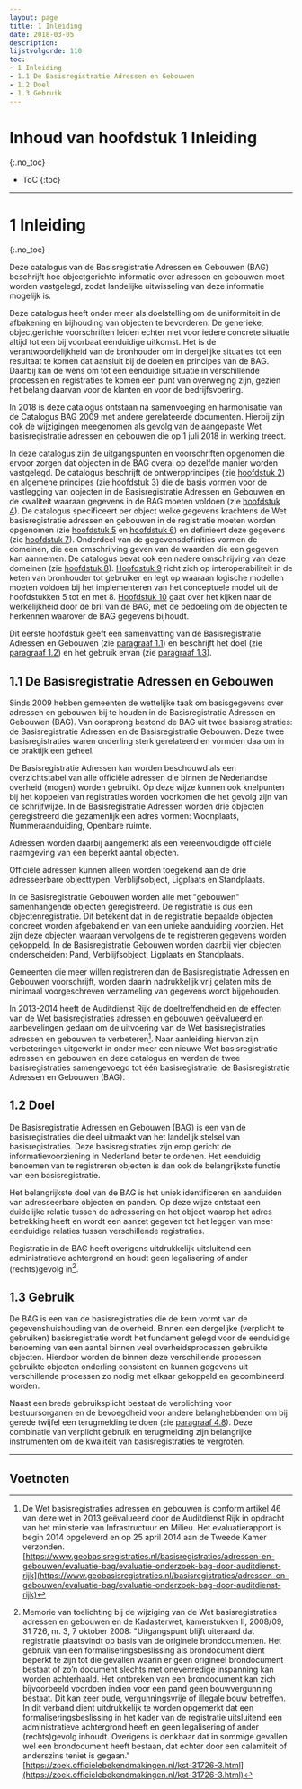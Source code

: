 ```yaml
---
layout: page
title: 1 Inleiding
date: 2018-03-05
description:
lijstvolgorde: 110
toc:
- 1 Inleiding
- 1.1 De Basisregistratie Adressen en Gebouwen
- 1.2 Doel
- 1.3 Gebruik
---
```


# Inhoud van hoofdstuk 1 Inleiding
{:.no_toc}

* ToC
{:toc}

---

# 1 Inleiding
{:.no_toc}

Deze catalogus van de Basisregistratie Adressen en Gebouwen (BAG) beschrijft hoe objectgerichte informatie over adressen en gebouwen moet worden vastgelegd, zodat landelijke uitwisseling van deze informatie mogelijk is.

Deze catalogus heeft onder meer als doelstelling om de uniformiteit in de afbakening en bijhouding van objecten te bevorderen. De generieke, objectgerichte voorschriften leiden echter niet voor iedere concrete situatie altijd tot een bij voorbaat eenduidige uitkomst. Het is de verantwoordelijkheid van de bronhouder om in dergelijke situaties tot een resultaat te komen dat aansluit bij de doelen en principes van de BAG. Daarbij kan de wens om tot een eenduidige situatie in verschillende processen en registraties te komen een punt van overweging zijn, gezien het belang daarvan voor de klanten en voor de bedrijfsvoering.

In 2018 is deze catalogus ontstaan na samenvoeging en harmonisatie van de Catalogus BAG 2009 met andere gerelateerde documenten. Hierbij zijn ook de wijzigingen meegenomen als gevolg van de aangepaste Wet basisregistratie adressen en gebouwen die op 1 juli 2018 in werking treedt.

In deze catalogus zijn de uitgangspunten en voorschriften opgenomen die ervoor zorgen dat objecten in de BAG overal op dezelfde manier worden vastgelegd. De catalogus beschrijft de ontwerpprincipes (zie [hoofdstuk 2](ontwerpprincipes.md)) en algemene principes (zie [hoofdstuk 3](algemene-principes.md)) die de basis vormen voor de vastlegging van objecten in de Basisregistratie Adressen en Gebouwen en de kwaliteit waaraan gegevens in de BAG moeten voldoen (zie [hoofdstuk 4](gegevenskwaliteit.md)). De catalogus specificeert per object welke gegevens krachtens de Wet basisregistratie adressen en gebouwen in de registratie moeten worden opgenomen (zie [hoofdstuk 5](conceptueelmodel.md) en [hoofdstuk 6](objecttypen.md)) en definieert deze gegevens (zie [hoofdstuk 7](attributen--relaties.md)). Onderdeel van de gegevensdefinities vormen de domeinen, die een omschrijving geven van de waarden die een gegeven kan aannemen. De catalogus bevat ook een nadere omschrijving van deze domeinen (zie [hoofdstuk 8](domeinwaarden.md)). [Hoofdstuk 9](implementatie.md) richt zich op interoperabiliteit in de keten van bronhouder tot gebruiker en legt op waaraan logische modellen moeten voldoen bij het implementeren van het conceptuele model uit de hoofdstukken 5 tot en met 8. [Hoofdstuk 10](objectafbakening.md) gaat over het kijken naar de werkelijkheid door de bril van de BAG, met de bedoeling om de objecten te herkennen waarover de BAG gegevens bijhoudt.

Dit eerste hoofdstuk geeft een samenvatting van de Basisregistratie Adressen en Gebouwen (zie [paragraaf 1.1](#11-de-basisregistratie-adressen-en-gebouwen)) en beschrijft het doel (zie [paragraaf 1.2](#12-doel)) en het gebruik ervan (zie [paragraaf 1.3](#13-gebruik)).

## 1.1 De Basisregistratie Adressen en Gebouwen

Sinds 2009 hebben gemeenten de wettelijke taak om basisgegevens over adressen en gebouwen bij te houden in de Basisregistratie Adressen en Gebouwen (BAG). Van oorsprong bestond de BAG uit twee basisregistraties: de Basisregistratie Adressen en de Basisregistratie Gebouwen. Deze twee basisregistraties waren onderling sterk gerelateerd en vormden daarom in de praktijk een geheel.

De Basisregistratie Adressen kan worden beschouwd als een overzichtstabel van alle officiële adressen die binnen de Nederlandse overheid (mogen) worden gebruikt. Op deze wijze kunnen ook knelpunten bij het koppelen van registraties worden voorkomen die het gevolg zijn van de schrijfwijze. In de Basisregistratie Adressen worden drie objecten geregistreerd die gezamenlijk een adres vormen: Woonplaats, Nummeraanduiding, Openbare ruimte.

Adressen worden daarbij aangemerkt als een vereenvoudigde officiële naamgeving van een beperkt aantal objecten.

Officiële adressen kunnen alleen worden toegekend aan de drie adresseerbare objecttypen: Verblijfsobject, Ligplaats en Standplaats.

In de Basisregistratie Gebouwen worden alle met "gebouwen" samenhangende objecten geregistreerd. De registratie is dus een objectenregistratie. Dit betekent dat in de registratie bepaalde objecten concreet worden afgebakend en van een unieke aanduiding voorzien. Het zijn deze objecten waaraan vervolgens de te registreren gegevens worden gekoppeld. In de Basisregistratie Gebouwen worden daarbij vier objecten onderscheiden: Pand, Verblijfsobject, Ligplaats en Standplaats.

Gemeenten die meer willen registreren dan de Basisregistratie Adressen en Gebouwen voorschrijft, worden daarin nadrukkelijk vrij gelaten mits de minimaal voorgeschreven verzameling van gegevens wordt bijgehouden.

In 2013-2014 heeft de Auditdienst Rijk de doeltreffendheid en de effecten van de Wet basisregistraties adressen en gebouwen geëvalueerd en aanbevelingen gedaan om de uitvoering van de Wet basisregistraties adressen en gebouwen te verbeteren[^1-1-i]. Naar aanleiding hiervan zijn verbeteringen uitgewerkt in onder meer een nieuwe Wet basisregistratie adressen en gebouwen en deze catalogus en werden de twee basisregistraties samengevoegd tot één basisregistratie: de Basisregistratie Adressen en Gebouwen (BAG).

[^1-1-i]: De Wet basisregistraties adressen en gebouwen is conform artikel 46 van deze wet in 2013 geëvalueerd door de Auditdienst Rijk in opdracht van het ministerie van Infrastructuur en Milieu. Het evaluatierapport is begin 2014 opgeleverd en op 25 april 2014 aan de Tweede Kamer verzonden. [https://www.geobasisregistraties.nl/basisregistraties/adressen-en-gebouwen/evaluatie-bag/evaluatie-onderzoek-bag-door-auditdienst-rijk](https://www.geobasisregistraties.nl/basisregistraties/adressen-en-gebouwen/evaluatie-bag/evaluatie-onderzoek-bag-door-auditdienst-rijk)

## 1.2 Doel

De Basisregistratie Adressen en Gebouwen (BAG) is een van de basisregistraties die deel uitmaakt van het landelijk stelsel van basisregistraties. Deze basisregistraties zijn erop gericht de informatievoorziening in Nederland beter te ordenen. Het eenduidig benoemen van te registreren objecten is dan ook de belangrijkste functie van een basisregistratie.

Het belangrijkste doel van de BAG is het uniek identificeren en aanduiden van adresseerbare objecten en panden. Op deze wijze ontstaat een duidelijke relatie tussen de adressering en het object waarop het adres betrekking heeft en wordt een aanzet gegeven tot het leggen van meer eenduidige relaties tussen verschillende registraties.

Registratie in de BAG heeft overigens uitdrukkelijk uitsluitend een administratieve achtergrond en houdt geen legalisering of ander (rechts)gevolg in[^1-2-i].

[^1-2-i]: Memorie van toelichting bij de wijziging van de Wet basisregistraties adressen en gebouwen en de Kadasterwet, kamerstukken II, 2008/09, 31 726, nr. 3, 7 oktober 2008: "Uitgangspunt blijft uiteraard dat registratie plaatsvindt op basis van de originele brondocumenten. Het gebruik van een formaliseringsbeslissing als brondocument dient beperkt te zijn tot die gevallen waarin er geen origineel brondocument bestaat of zo’n document slechts met onevenredige inspanning kan worden achterhaald. Het ontbreken van een brondocument kan zich bijvoorbeeld voordoen indien voor een pand geen bouwvergunning bestaat. Dit kan zeer oude, vergunningsvrije of illegale bouw betreffen. In dit verband dient uitdrukkelijk te worden opgemerkt dat een formaliseringsbeslissing in het kader van de registratie uitsluitend een administratieve achtergrond heeft en geen legalisering of ander (rechts)gevolg inhoudt. Overigens is denkbaar dat in sommige gevallen wel een brondocument heeft bestaan, dat echter door een calamiteit of anderszins teniet is gegaan." [https://zoek.officielebekendmakingen.nl/kst-31726-3.html](https://zoek.officielebekendmakingen.nl/kst-31726-3.html)

## 1.3 Gebruik

De BAG is een van de basisregistraties die de kern vormt van de gegevenshuishouding van de overheid. Binnen een dergelijke (verplicht te gebruiken) basisregistratie wordt het fundament gelegd voor de eenduidige benoeming van een aantal binnen veel overheidsprocessen gebruikte objecten. Hierdoor worden de binnen deze verschillende processen gebruikte objecten onderling consistent en kunnen gegevens uit verschillende processen zo nodig met elkaar gekoppeld en gecombineerd worden.

Naast een brede gebruiksplicht bestaat de verplichting voor bestuursorganen en de bevoegdheid voor andere belanghebbenden om bij gerede twijfel een terugmelding te doen (zie [paragraaf 4.8](gegevenskwaliteit.md#48-aanwijzingen-van-mogelijke-onjuistheden-in-de-registratie)). Deze combinatie van verplicht gebruik en terugmelding zijn belangrijke instrumenten om de kwaliteit van basisregistraties te vergroten.

----

## Voetnoten
